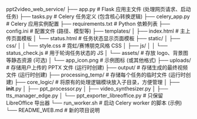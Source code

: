 ppt2video_web_service/
├── app.py                 # Flask 应用主文件 (处理网页请求、启动任务)
├── tasks.py               # Celery 任务定义 (包含核心转换逻辑)
├── celery_app.py          # Celery 应用实例配置
├── requirements.txt       # Python 依赖列表
├── config.ini             # 配置文件 (路径、模型等)
├── templates/
│   ├── index.html         # 主上传页面模板
│   └── status.html        # 任务状态显示页面模板
├── static/
│   ├── css/
│   │   └── style.css      # 霓虹/赛博朋克风格 CSS
│   ├── js/
│   │   └── status_check.js # 用于轮询任务状态的 JS
│   └── assets/              # 存放 logo、背景图等静态资源 (可选)
│       └── app_icon.png     # 示例图标 (或其他格式)
├── uploads/               # 存储用户上传的 PPTX 文件 (运行时创建)
├── output/                # 存储生成的最终视频文件 (运行时创建)
├── processing_temp/       # 存储每个任务的临时文件 (运行时创建)
├── core_logic/            # 将原有的处理逻辑模块放入子目录，方便管理
│   ├── __init__.py
│   ├── ppt_processor.py
│   ├── video_synthesizer.py
│   ├── tts_manager_edge.py
│   └── ppt_exporter_libreoffice.py # 只保留 LibreOffice 导出器
└── run_worker.sh          # 启动 Celery worker 的脚本 (示例)
└── README_WEB.md          # 新的项目说明
